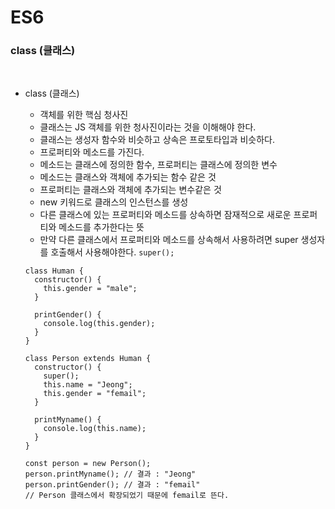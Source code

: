# ES6

### class (클래스)

<br />

- class (클래스)

  - 객체를 위한 핵심 청사진
  - 클래스는 JS 객체를 위한 청사진이라는 것을 이해해야 한다.
  - 클래스는 생성자 함수와 비슷하고 상속은 프로토타입과 비슷하다.
  - 프로퍼티와 메소드를 가진다.
  - 메소드는 클래스에 정의한 함수, 프로퍼티는 클래스에 정의한 변수
  - 메소드는 클래스와 객체에 추가되는 함수 같은 것
  - 프로퍼티는 클래스와 객체에 추가되는 변수같은 것
  - new 키워드로 클래스의 인스턴스를 생성
  - 다른 클래스에 있는 프로퍼티와 메소드를 상속하면 잠재적으로 새로운 프로퍼티와 메소드를 추가한다는 뜻
  - 만약 다른 클래스에서 프로퍼티와 메소드를 상속해서 사용하려면 super 생성자를 호출해서 사용해야한다. `super();`

  ```
  class Human {
    constructor() {
      this.gender = "male";
    }

    printGender() {
      console.log(this.gender);
    }
  }

  class Person extends Human {
    constructor() {
      super();
      this.name = "Jeong";
      this.gender = "femail";
    }

    printMyname() {
      console.log(this.name);
    }
  }

  const person = new Person();
  person.printMyname(); // 결과 : "Jeong"
  person.printGender(); // 결과 : "femail"
  // Person 클래스에서 확장되었기 때문에 femail로 뜬다.
  ```
